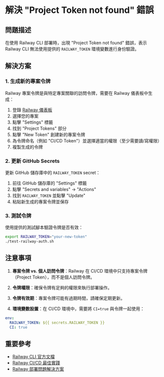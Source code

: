 # 解決 "Project Token not found" 錯誤

## 問題描述

在使用 Railway CLI 部署時，出現 "Project Token not found" 錯誤，表示 Railway CLI 無法使用提供的 `RAILWAY_TOKEN` 環境變數進行身份驗證。

## 解決方案

### 1. 生成新的專案令牌

Railway 專案令牌是與特定專案關聯的訪問令牌，需要在 Railway 儀表板中生成：

1. 登錄 [Railway 儀表板](https://railway.app/dashboard)
2. 選擇您的專案
3. 點擊 "Settings" 標籤
4. 找到 "Project Tokens" 部分
5. 點擊 "New Token" 創建新的專案令牌
6. 為令牌命名（例如 "CI/CD Token"）並選擇適當的權限（至少需要讀/寫權限）
7. 複製生成的令牌

### 2. 更新 GitHub Secrets

更新 GitHub 儲存庫中的 `RAILWAY_TOKEN` secret：

1. 前往 GitHub 儲存庫的 "Settings" 標籤
2. 點擊 "Secrets and variables" -> "Actions"
3. 找到 `RAILWAY_TOKEN` 並點擊 "Update"
4. 粘貼新生成的專案令牌並保存

### 3. 測試令牌

使用提供的測試腳本驗證令牌是否有效：

```bash
export RAILWAY_TOKEN="your-new-token"
./test-railway-auth.sh
```

## 注意事項

1. **專案令牌 vs. 個人訪問令牌**：Railway 在 CI/CD 環境中只支持專案令牌（Project Token），而不是個人訪問令牌。

2. **令牌權限**：確保令牌有足夠的權限來執行部署操作。

3. **令牌有效期**：專案令牌可能有過期時間，請確保定期更新。

4. **環境變數設置**：在 CI/CD 環境中，需要將 `CI=true` 與令牌一起使用：

```yaml
env:
  RAILWAY_TOKEN: ${{ secrets.RAILWAY_TOKEN }}
  CI: true
```

## 重要參考

- [Railway CLI 官方文檔](https://docs.railway.app/develop/cli)
- [Railway CI/CD 最佳實踐](RAILWAY_BEST_PRACTICES.md)
- [Railway 部署問題解決方案](RAILWAY_SOLUTION.md)

